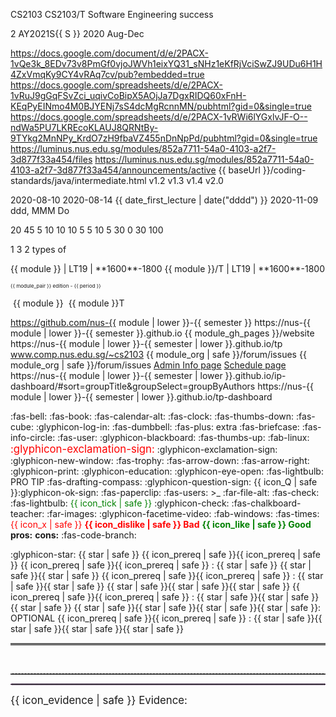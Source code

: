 <!-- ===========================  primary module configuration ============================================= -->

<span id="module">CS2103</span>
<span id="module_pair">CS2103/T</span>
<span id="module_name">Software Engineering</span>
<span id="module_color">success</span>

<span id="S">2</span>
<span id="semester">AY2021S{{ S }}</span>
<span id="period">2020 Aug-Dec</span>

<span id="instructors_page">https://docs.google.com/document/d/e/2PACX-1vQe3k_8EDv73v8PmGf0vjoJWVh1eixYQ31_sNHz1eKfRjVciSwZJ9UDu6H1H4ZxVmqKy9CY4vRAq7cv/pub?embedded=true</span>
<span id="team_IDs_page">https://docs.google.com/spreadsheets/d/e/2PACX-1vRuJ9gGqFSvZci_uqivCoBipX5AOjJa7DgxRIDQ60xFnH-KEqPyEINmo4M0BJYENj7sS4dcMgRcnnMN/pubhtml?gid=0&single=true</span>
<span id="pr_review_mapping">https://docs.google.com/spreadsheets/d/e/2PACX-1vRWi6lYGxlvJF-O--ndWa5PU7LKREcoKLAUJ8QRNtBy-9TYkg2MnNPy_KrdO7zH9fbaVZ455nDnNpPd/pubhtml?gid=0&single=true</span>
<span id="files_link">https://luminus.nus.edu.sg/modules/852a7711-54a0-4103-a2f7-3d877f33a454/files</span>
<span id="announcements_link">https://luminus.nus.edu.sg/modules/852a7711-54a0-4103-a2f7-3d877f33a454/announcements/active</span>
<span id="java_coding_standard">{{ baseUrl }}/coding-standards/java/intermediate.html</span>
<span id="first_version">v1.2</span>
<span id="penultimate_version">v1.3</span>
<span id="final_version">v1.4</span>
<span id="future_version">v2.0</span>

<variable name="date_semester_start">2020-08-10</variable>
<variable name="date_first_lecture">2020-08-14</variable>
<variable name="day_lecture">{{ date_first_lecture | date("dddd") }}</variable>
<variable name="date_final_submission">2020-11-09</variable>
<variable name="format_normal">ddd, MMM Do</variable>

<variable name="marks_ip">20</variable>
<variable name="marks_tp">45</variable>
<variable name="marks_tp_design">5</variable>
<variable name="marks_tp_documentation">10</variable>
<variable name="marks_tp_implementation">10</variable>
<variable name="marks_tp_pm">10</variable>
<variable name="marks_tp_pm_individual">5</variable>
<variable name="marks_tp_pm_team">5</variable>
<variable name="marks_tp_qa">10</variable>
<variable name="marks_participation">5</variable>
<variable name="marks_exam">30</variable>
<variable name="marks_exam_essay">0</variable>
<variable name="marks_exam_mcq">30</variable>
<variable name="mcq_count">100</variable>

<variable name="ug_pages_per_person">1</variable>
<variable name="dg_pages_per_person">3</variable>
<variable name="uml_diagrams_per_person">2 types of</variable>

<variable name="lectures">
{{ module }}   | LT19             | **1600**-1800
{{ module }}/T | LT19             | **1600**-1800
</variable>

<!-- ===========================  secondary module configuration =========================================== -->

<span id="edition_badge"><small><small><small><span class='badge badge-pill badge-{{ module_color }}'>{{ module_pair }} edition - {{ period }}</span></small></small></small></span>

<span name="M"><span class="badge badge-info">&nbsp;{{ module }}&nbsp;</span></span>
<span name="MT"><span class="badge badge-warning">{{ module }}T</span></span>

<span id="module_org">https://github.com/nus-{{ module | lower }}-{{ semester }}</span>
<span id="module_gh_pages">https://nus-{{ module | lower }}-{{ semester }}.github.io</span>
<span id="module_website">{{ module_gh_pages }}/website</span>
<span id="ab3_website">https://nus-{{ module | lower }}-{{ semester | lower }}.github.io/tp</span>
<span id="participation_marks_page">www.comp.nus.edu.sg/~cs2103</span>
<span id="bugs_link">{{ module_org | safe }}/forum/issues</span>
<span id="forum_link">{{ module_org | safe }}/forum/issues</span>
<span id="admin_link"><md>[Admin Info page]({{baseUrl}}/admin/index.html)</md></span>
<span id="schedule_link"><md>[Schedule page]({{baseUrl}}/schedule/index.html)</md></span>
<span id="ip_dashboard">https://nus-{{ module | lower }}-{{ semester | lower }}.github.io/ip-dashboard/#sort=groupTitle&groupSelect=groupByAuthors</span>
<span id="tp_dashboard">https://nus-{{ module | lower }}-{{ semester | lower }}.github.io/tp-dashboard</span>

<!-- ===========================  icons ================================================= -->

<span id="icon_announcement"><md>:fas-bell:</md></span>
<span id="icon_book"><md>:fas-book:</md></span>
<span id="icon_calendar"><md>:fas-calendar-alt:</md></span>
<span id="icon_deadline"><md>:fas-clock:</md></span>
<span id="icon_dislike"><md>:fas-thumbs-down:</md></span>
<span id="icon_example"><md>:fas-cube:</md></span>
<span id="icon_embedding"><md>:glyphicon-log-in:</md></span>
<span id="icon_exercise"><md>:fas-dumbbell:</md></span>
<span id="icon_extra"><span class='badge badge-pill badge-secondary'><md>:fas-plus: extra</md></span></span>
<span id="icon_evidence"><md>:fas-briefcase:</md></span>
<span id="icon_info"><md>:fas-info-circle:</md></span>
<span id="icon_individual"><md>:fas-user:</md></span>
<span id="icon_lecture"><md>:glyphicon-blackboard:</md></span>
<span id="icon_like"><md>:fas-thumbs-up:</md></span>
<span id="icon_linux"><md>:fab-linux:</md></span>
<span id="icon_important_big_red"><font color="red"><big>:glyphicon-exclamation-sign:</big></font></span>
<span id="icon_important"><md>:glyphicon-exclamation-sign:</md></span>
<span id="icon_new_window"><md>:glyphicon-new-window:</md></span>
<span id="icon_outcome"><md>:fas-trophy:</md></span>
<span id="icon_output"><md>:fas-arrow-down:</md></span>
<span id="icon_output_right"><md>:fas-arrow-right:</md></span>
<span id="icon_print"><md>:glyphicon-print:</md></span>
<span id="icon_prereq"><md>:glyphicon-education:</md></span>
<span id="icon_preview"><md>:glyphicon-eye-open:</md></span>
<span id="icon_pro_tip"><span class="badge badge-pill badge-warning">:fas-lightbulb: PRO TIP</span></span>
<span id="icon_project"><md>:fas-drafting-compass:</md></span>
<span id="icon_Q"><md>:glyphicon-question-sign:</md></span>
<span id="icon_Q_A">{{ icon_Q | safe }}:glyphicon-ok-sign:</span>
<span id="icon_resource"><md>:fas-paperclip:</md></span>
<span id="icon_team"><md>:fas-users:</md></span>
<span id="icon_terminal"><smal><span class="badge badge-secondary">&gt;_</span></smal></span>
<span id="icon_text"><md>:far-file-alt:</md></span>
<span id="icon_tick"><md>:fas-check:</md></span>
<span id="icon_tip"><span class="badge badge-pill badge-warning">:fas-lightbulb:</span></span>
<span id="icon_tick_green"><span style="color:green">{{ icon_tick | safe }}</span></span>
<span id="icon_todo"><md>:glyphicon-check:</md></span>
<span id="icon_tutorial"><md>:fas-chalkboard-teacher:</md></span>
<span id="icon_slides"><md>:far-images:</md></span>
<span id="icon_video"><md>:glyphicon-facetime-video:</md></span>
<span id="icon_windows"><md>:fab-windows:</md></span>
<span id="icon_x"><md>:fas-times:</md></span>
<span id="icon_x_red"><span style="color:red">{{ icon_x | safe }}</span></span>
<span id="bad"><font color="red"><md>**{{ icon_dislike | safe }} Bad**</md></font></span>
<span id="good"><font color="green"><md>**{{ icon_like | safe }} Good**</md></font></span>
<variable name="pros"><span class="text-success">**pros:**</span></variable>
<variable name="cons"><span class="text-danger">**cons:**</span></variable>
<span id="icon_repo"><md>:fas-code-branch:</md></span>

<span id="s"><md>:glyphicon-star:</md></span>
<span id="star"><span class='glyphicon glyphicon-star' aria-hidden='true'></span></span>
<span id="one_star"><span class='badge badge-pill badge-light text-danger'>{{ star | safe }} </span></span>
<span id="prereq_no_stars"><span class='badge badge-pill badge-secondary'>{{ icon_prereq | safe }}{{ icon_prereq | safe }}</span></span>
<span id="prereq_one_star"><span class='badge badge-pill badge-secondary'>{{ icon_prereq | safe }}{{ icon_prereq | safe }} : {{ star | safe }} </span></span>
<span id="two_stars"><span class='badge badge-pill badge-light text-warning'>{{ star | safe }}{{ star | safe }} </span></span>
<span id="prereq_two_stars"><span class='badge badge-pill badge-secondary'>{{ icon_prereq | safe }}{{ icon_prereq | safe }} : {{ star | safe }}{{ star | safe }} </span></span>
<span id="three_stars"><span class='badge badge-pill badge-light text-primary'>{{ star | safe }}{{ star | safe }}{{ star | safe }} </span></span>
<span id="prereq_three_stars"><span class='badge badge-pill badge-secondary'>{{ icon_prereq | safe }}{{ icon_prereq | safe }} : {{ star | safe }}{{ star | safe }}{{ star | safe }} </span></span>
<span id="four_stars"><span class='badge badge-pill badge-success'>{{ star | safe }}{{ star | safe }}{{ star | safe }}{{ star | safe }}: OPTIONAL</span></span>
<span id="prereq_four_stars"><span class='badge badge-pill badge-secondary'>{{ icon_prereq | safe }}{{ icon_prereq | safe }} : {{ star | safe }}{{ star | safe }}{{ star | safe }}{{ star | safe }} </span></span>
<span id="hr_double"><hr style="border-top: 3px double #c5c5c5;"></span>

<!-- ===========================  misc aliases =========================================== -->

<span id="pagebreak"><p style="page-break-after: always;">&nbsp;</p></span>
<span id="dashed_line"><hr style="border-top: dashed 1px; border-color:grey" /></span>
<span id="dotted_line"><hr style="border-width: 1px; border-color: #f3ccff; border-style: dotted"></span>
<span id="evidence"><big>{{ icon_evidence | safe }} Evidence:</big></span>
